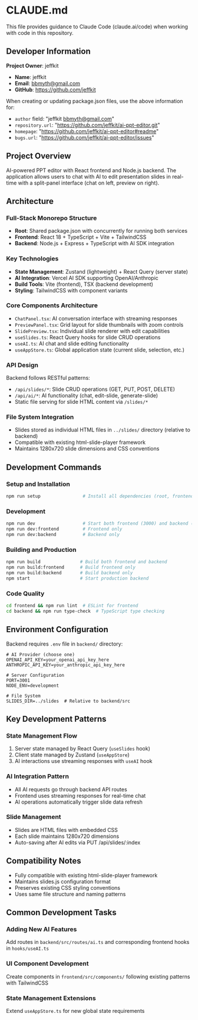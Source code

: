 # CLAUDE.md

This file provides guidance to Claude Code (claude.ai/code) when working with code in this repository.

## Developer Information

**Project Owner**: jeffkit
- **Name**: jeffkit
- **Email**: bbmyth@gmail.com
- **GitHub**: https://github.com/jeffkit

When creating or updating package.json files, use the above information for:
- `author` field: "jeffkit <bbmyth@gmail.com>"
- `repository.url`: "https://github.com/jeffkit/ai-ppt-editor.git"
- `homepage`: "https://github.com/jeffkit/ai-ppt-editor#readme"
- `bugs.url`: "https://github.com/jeffkit/ai-ppt-editor/issues"

## Project Overview

AI-powered PPT editor with React frontend and Node.js backend. The application allows users to chat with AI to edit presentation slides in real-time with a split-panel interface (chat on left, preview on right).

## Architecture

### Full-Stack Monorepo Structure
- **Root**: Shared package.json with concurrently for running both services
- **Frontend**: React 18 + TypeScript + Vite + TailwindCSS
- **Backend**: Node.js + Express + TypeScript with AI SDK integration

### Key Technologies
- **State Management**: Zustand (lightweight) + React Query (server state)
- **AI Integration**: Vercel AI SDK supporting OpenAI/Anthropic
- **Build Tools**: Vite (frontend), TSX (backend development)
- **Styling**: TailwindCSS with component variants

### Core Components Architecture
- `ChatPanel.tsx`: AI conversation interface with streaming responses
- `PreviewPanel.tsx`: Grid layout for slide thumbnails with zoom controls
- `SlidePreview.tsx`: Individual slide renderer with edit capabilities
- `useSlides.ts`: React Query hooks for slide CRUD operations
- `useAI.ts`: AI chat and slide editing functionality
- `useAppStore.ts`: Global application state (current slide, selection, etc.)

### API Design
Backend follows RESTful patterns:
- `/api/slides/*`: Slide CRUD operations (GET, PUT, POST, DELETE)
- `/api/ai/*`: AI functionality (chat, edit-slide, generate-slide)
- Static file serving for slide HTML content via `/slides/*`

### File System Integration
- Slides stored as individual HTML files in `../slides/` directory (relative to backend)
- Compatible with existing html-slide-player framework
- Maintains 1280x720 slide dimensions and CSS conventions

## Development Commands

### Setup and Installation
```bash
npm run setup                # Install all dependencies (root, frontend, backend)
```

### Development
```bash
npm run dev                  # Start both frontend (3000) and backend (3001)
npm run dev:frontend         # Frontend only
npm run dev:backend          # Backend only
```

### Building and Production
```bash
npm run build               # Build both frontend and backend
npm run build:frontend      # Build frontend only
npm run build:backend       # Build backend only
npm start                   # Start production backend
```

### Code Quality
```bash
cd frontend && npm run lint  # ESLint for frontend
cd backend && npm run type-check  # TypeScript type checking
```

## Environment Configuration

Backend requires `.env` file in `backend/` directory:
```env
# AI Provider (choose one)
OPENAI_API_KEY=your_openai_api_key_here
ANTHROPIC_API_KEY=your_anthropic_api_key_here

# Server Configuration
PORT=3001
NODE_ENV=development

# File System
SLIDES_DIR=../slides  # Relative to backend/src
```

## Key Development Patterns

### State Management Flow
1. Server state managed by React Query (`useSlides` hook)
2. Client state managed by Zustand (`useAppStore`)
3. AI interactions use streaming responses with `useAI` hook

### AI Integration Pattern
- All AI requests go through backend API routes
- Frontend uses streaming responses for real-time chat
- AI operations automatically trigger slide data refresh

### Slide Management
- Slides are HTML files with embedded CSS
- Each slide maintains 1280x720 dimensions
- Auto-saving after AI edits via PUT /api/slides/:index

## Compatibility Notes

- Fully compatible with existing html-slide-player framework
- Maintains slides.js configuration format
- Preserves existing CSS styling conventions
- Uses same file structure and naming patterns

## Common Development Tasks

### Adding New AI Features
Add routes in `backend/src/routes/ai.ts` and corresponding frontend hooks in `hooks/useAI.ts`

### UI Component Development
Create components in `frontend/src/components/` following existing patterns with TailwindCSS

### State Management Extensions
Extend `useAppStore.ts` for new global state requirements